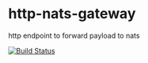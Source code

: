 # http-nats-gateway
http endpoint to forward payload to nats

[![Build Status](https://travis-ci.org/visheyra/http-nats-gateway.svg?branch=master)](https://travis-ci.org/visheyra/http-nats-gateway)
